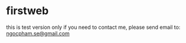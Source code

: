 # firstweb
this is test version only
if you need to contact me, please send email to: ngocpham.se@gmail.com
